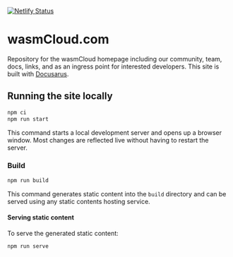 [![Netlify Status](https://api.netlify.com/api/v1/badges/bbca7efa-bdeb-49d8-86cd-3fcb6dcea34f/deploy-status)](https://app.netlify.com/sites/dreamy-golick-5f201e/deploys)

# wasmCloud.com

Repository for the wasmCloud homepage including our community, team, docs, links, and as an ingress point for interested developers. This site is built with [Docusarus](https://docusaurus.io/).

## Running the site locally

```bash
npm ci
npm run start
```

This command starts a local development server and opens up a browser window. Most changes are reflected live without having to restart the server.

### Build

```bash
npm run build
```

This command generates static content into the `build` directory and can be served using any static contents hosting service.

#### Serving static content

To serve the generated static content:

```bash
npm run serve
```
